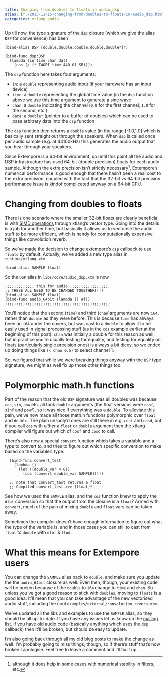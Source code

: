 ```yaml
---
title: Changing from doubles to floats in audio_dsp
alias: ["./2013-11-15-changing-from-doubles-to-floats-in-audio_dsp.html"]
categories: xtlang audio
---
```


Up till now, the type signature of the `dsp` closure (which we give the
alias `DSP` for convenience) has been

``` {.extempore}
(bind-alias DSP [double,double,double,double,double*]*)

(bind-func dsp:DSP
  (lambda (in time chan dat)
    (cos (/ (* TWOPI time 440.0) SR))))
```

The `dsp` function here takes four arguments:

-   `in`: a `double` representing audio input (if your hardware has an
    input device)
-   `time`: a `double` representing the global time value (in the `dsp`
    function above we use this time argument to generate a sine wave
-   `chan`: a `double` indicating the channel (`0.0` for the first
    channel, `1.0` for the second, etc.)
-   `data`: a `double*` (pointer to a buffer of doubles) which can be
    used to pass arbitrary data into the `dsp` function

The `dsp` function then returns a `double` value (in the range
\[-1.0,1.0\] which is basically sent straight out through the speakers.
When `dsp` is called once per audio sample (e.g. at 44100kHz) this
generates the audio output that you hear through your speakers.

Since Extempore is a 64-bit environment, up until this point all the
audio and DSP infrastructure has used 64-bit (double precision) floats
for each audio sample. Although the extra precision isn’t strictly
necessary[^1], Extempore’s numerical performance is good enough that
there hasn’t been a real cost to the extra precision, coupled with the
fact that the 32-bit vs 64-bit precision performance issue is [kindof
complicated](http://stackoverflow.com/questions/4584637/double-or-float-which-is-faster)
anyway on a 64-bit CPU.

# Changing from doubles to floats

There is one scenario where the smaller 32-bit floats are clearly
beneficial is with [SIMD operations](http://en.wikipedia.org/wiki/SIMD)
through xtlang’s vector type. Going into the details is a job for
another time, but basically it allows us to vectorise the audio stuff to
be more efficient, which is handy for computationally expensive things
like convolution reverb.

So we’ve made the decision to change extempore’s `dsp` callback to use
`floats` by default. Actually, we’ve added a new type alias in
`runtime/xtlang.xtm`

``` {.extempore}
(bind-alias SAMPLE float)
```

So the `DSP` alias in `libs/core/audio_dsp.xtm` is now

``` {.extempore}
;;;;;;;;;;;;; this for audio ;;;;;;;;;;;;;;;;;;
;; THESE ALL NEED TO BE CHANGED TOGETHER!!!!
(bind-alias SAMPLE float)
(bind-func audio_64bit (lambda () #f))
;;;;;;;;;;;;;;;;;;;;;;;;;;;;;;;;;;;;;;;;;;;;;;;
```

You’ll notice that the second (`time`) and third (`chan`)arguments are
now `i64`, rather than `double` as they were before. This is because
`time` has always been an `i64` under the covers, but was cast to a
`double` to allow it to be easily used in signal processing stuff (as in
the `cos` example earlier at the beginning of this post). `chan` was
initially a double for this reason as well, but in practice you’re
usually testing for equality, and testing for equality on floats
(particularly single precision ones) is always a bit dicey, so we ended
up doing things like `(< chan 0.5)` to select channel 1.

So, we figured that while we were breaking things anyway with the `DSP`
type signature, we might as well fix up those other things too.

# Polymorphic math.h functions

Part of the reason that the old `DSP` signature was all doubles was
because `cos`, `sin`, `pow` etc. all took `double` arguments (the float
versions were `cosf`, `sinf` and `powf`), so it was nice if everything
was a `double`. To alleviate this pain, we’ve now made all those math.h
functions polymorphic over `float` and `double`. The plain un-poly’d
ones are still there in e.g. `cosf` and `cosd`, but if you call `cos`
with *either* a `float` or `double` argument then the xtlang compiler
will figure out which of `cosf` and `cosd` to call.

There’s also now a special `convert` function which takes a variable and
a type to convert *to*, and tries to figure out which specific
conversion to make based on the variable’s type.

``` {.extempore}
  (bind-func convert_test
    (lambda ()
      (let ((double_var 4.0))
        (cos (convert double_var SAMPLE)))))

  ;; note that convert_test returns a float
  ;; Compiled convert_test >>> [float]*
```

See how we used the `SAMPLE` alias, and the `cos` function knew to apply
the `dtof` conversion so that the output from the closure is a `float`?
Armed with `convert`, much of the pain of mixing `double` and `float`
vars can be taken away.

Sometimes the compiler doesn’t have enough information to figure out
what the type of the variable is, and in those cases you can still to
cast from `float` to `double` with `dtof` & `ftod`.

# What this means for Extempore users

You can change the `SAMPLE` alias back to `double`, and make sure you
update the the `audio_64bit` closure as well. Even then, though, your
existing code will be broken because of the `double` to `i64` change to
`time` and `chan`. So unless you’ve got a good reason to stick with
`doubles`, moving to `floats` is a good idea. It’ll mean that you can
take advantage of the new vectorised audio stuff, including the cool
`examples/external/convolution_reverb.xtm`.

We’ve updated all the libs and examples to use the `SAMPLE` alias, so
they should be all up-to-date. If you have any issues let us know on the
[mailing list](mailto:extemporelang@googlegroups.com). If you have old
audio code (basically anything which uses the `dsp` callback) then it’ll
be broken, but should be easy to update.

I’m also going back through all my old blog posts to make the change as
well. I’m probably going to miss things, though, so if there’s stuff
that’s now broken I apologise. Feel free to leave a comment and I’ll fix
it up.

[^1]: although it does help in some cases with numerical stability in
    filters, etc.
